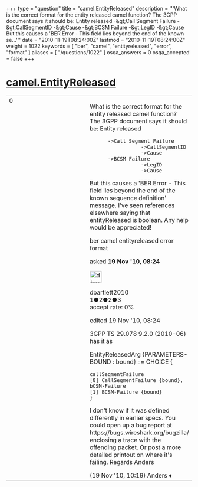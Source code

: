 +++
type = "question"
title = "camel.EntityReleased"
description = '''What is the correct format for the entity released camel function? The 3GPP document says it should be: Entity released  -&amp;gt;Call Segment Failure  -&amp;gt;CallSegmentID  -&amp;gt;Cause  -&amp;gt;BCSM Failure  -&amp;gt;LegID  -&amp;gt;Cause  But this causes a &#x27;BER Error - This field lies beyond the end of the known se...'''
date = "2010-11-19T08:24:00Z"
lastmod = "2010-11-19T08:24:00Z"
weight = 1022
keywords = [ "ber", "camel", "entityreleased", "error", "format" ]
aliases = [ "/questions/1022" ]
osqa_answers = 0
osqa_accepted = false
+++

<div class="headNormal">

# [camel.EntityReleased](/questions/1022/camelentityreleased)

</div>

<div id="main-body">

<div id="askform">

<table id="question-table" style="width:100%;"><colgroup><col style="width: 50%" /><col style="width: 50%" /></colgroup><tbody><tr class="odd"><td style="width: 30px; vertical-align: top"><div class="vote-buttons"><div id="post-1022-score" class="post-score" title="current number of votes">0</div><div id="favorite-count" class="favorite-count"></div></div></td><td><div id="item-right"><div class="question-body"><p>What is the correct format for the entity released camel function? The 3GPP document says it should be: Entity released</p><pre><code>      -&gt;Call Segment Failure
                 -&gt;CallSegmentID
                 -&gt;Cause
      -&gt;BCSM Failure
                 -&gt;LegID
                 -&gt;Cause</code></pre><p>But this causes a 'BER Error - This field lies beyond the end of the known sequence definition' message. I've seen references elsewhere saying that entityReleased is boolean. Any help would be appreciated!</p></div><div id="question-tags" class="tags-container tags">ber camel entityreleased error format</div><div id="question-controls" class="post-controls"></div><div class="post-update-info-container"><div class="post-update-info post-update-info-user"><p>asked <strong>19 Nov '10, 08:24</strong></p><img src="https://secure.gravatar.com/avatar/500a1903ac7d35a475f37da84357748f?s=32&amp;d=identicon&amp;r=g" class="gravatar" width="32" height="32" alt="dbartlett2010&#39;s gravatar image" /><p>dbartlett2010<br />
<span class="score" title="1 reputation points">1</span><span title="2 badges"><span class="badge1">●</span><span class="badgecount">2</span></span><span title="2 badges"><span class="silver">●</span><span class="badgecount">2</span></span><span title="3 badges"><span class="bronze">●</span><span class="badgecount">3</span></span><br />
<span class="accept_rate" title="Rate of the user&#39;s accepted answers">accept rate:</span> <span title="dbartlett2010 has no accepted answers">0%</span></p></div><div class="post-update-info post-update-info-edited"><p>edited 19 Nov '10, 08:24</p></div></div><div id="comments-container-1022" class="comments-container"><span id="1024"></span><div id="comment-1024" class="comment"><div id="post-1024-score" class="comment-score"></div><div class="comment-text"><p>3GPP TS 29.078 9.2.0 (2010-06) has it as</p><p>EntityReleasedArg {PARAMETERS-BOUND : bound} ::= CHOICE {</p><pre><code>callSegmentFailure                  [0] CallSegmentFailure {bound},
bCSM-Failure                    [1] BCSM-Failure {bound}
}</code></pre><p>I don't know if it was defined differently in earlier specs. You could open up a bug report at https://bugs.wireshark.org/bugzilla/ enclosing a trace with the offending packet. Or post a more detailed printout on where it's failing. Regards Anders</p></div><div id="comment-1024-info" class="comment-info"><span class="comment-age">(19 Nov '10, 10:19)</span> Anders ♦</div></div></div><div id="comment-tools-1022" class="comment-tools"></div><div class="clear"></div><div id="comment-1022-form-container" class="comment-form-container"></div><div class="clear"></div></div></td></tr></tbody></table>

</div>

</div>

